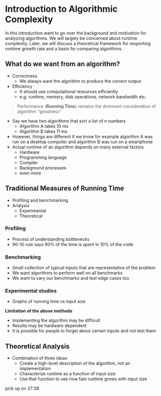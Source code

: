 # Introduction to Algorithmic Complexity
In this introduction want to go over the background and motivation for analyzing algorithms. We will largely be concerned about runtime complexity. Later, we will discuss a theoretical framework for reoporting runtime growth rate and a basis for comparing algorithms.

## What do we want from an algorithm?
- Correctness
    - We always want the algorithm to produce the correct output
- Efficiency
    - It should use computational resources efficiently
    - e.g. runtime, memory, disk operations, network bandwidth etc.

> Performance (**Running Time**) remains the dominant consideration of algorithm "goodness"

- Say we have two algorithms that sort a list of *n* numbers
    - Algorithm A takes 10 ms
    - Algorithm B takes 11 ms
- However, things are different if we know for example algorithm A was run on a desktop computer and algorithm B was run on a smartphone
- Actual runtime of an algorithm depends on many external factors
    - Hardware
    - Programming language
    - Compiler
    - Background processes
    - even more

## Traditional Measures of Running Time
- Profiling and benchmarking
- Analysis
    - Experimental
    - Theoretical
### Profiling
- Process of understanding bottlenecks
- 90-10 rule says 90% of the time is spent in 10% of the code
### Benchmarking
- Small collection of typical inputs that are representative of the problem
- We want algorithms to perform well on all benchmarks
- We want to vary our benchmarks and test edge cases too
### Experimental studies
- Graphs of running time vs input size

**Limitation of the above methods**
- Implementing the algorithm may be difficult
- Results may be hardware dependent
- It is possible for people to forget about certain inputs and not test them

## Theoretical Analysis
- Combination of three ideas
    - Create a high-level description of the algorithm, not an implementation
    - Characterize runtime as a function of input size
    - Use that function to see how fast runtime grows with input size

pick up on 27:38